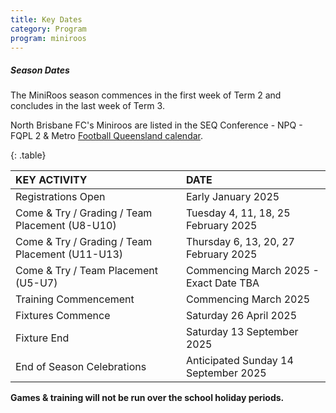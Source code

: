 ```yaml
---
title: Key Dates
category: Program
program: miniroos
---
```


##### Season Dates

The MiniRoos season commences in the first week of Term 2 and concludes in the last week of Term 3.

North Brisbane FC's Miniroos are listed in the SEQ Conference - NPQ - FQPL 2 & Metro [Football Queensland calendar](https://footballqueensland.com.au/wp-content/uploads/2024/10/2410002-General-2025-Season-Calendars-Advanced-Metro.pdf).

{: .table}

| KEY ACTIVITY | DATE |
| :---- | :---- |
| Registrations Open | Early January 2025 |
| Come & Try / Grading / Team Placement (U8-U10) | Tuesday 4, 11, 18, 25 February 2025 |
| Come & Try / Grading / Team Placement (U11-U13) | Thursday 6, 13, 20, 27 February 2025 |
| Come & Try / Team Placement (U5-U7) | Commencing March 2025 \- Exact Date TBA |
| Training Commencement | Commencing March 2025 |
| Fixtures Commence | Saturday 26 April 2025 |
| Fixture End | Saturday 13 September 2025 |
| End of Season Celebrations | Anticipated Sunday 14 September 2025 |

**Games & training will not be run over the school holiday periods.**